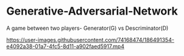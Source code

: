 # Generative-Adversarial-Network

A game between two players- Generator(G) vs Descriminator(D)


https://user-images.githubusercontent.com/74168474/186491354-e4092a38-01a7-4fc5-8d11-a902faed5917.mp4

